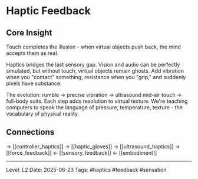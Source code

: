 # Haptic Feedback

## Core Insight
Touch completes the illusion - when virtual objects push back, the mind accepts them as real.

Haptics bridges the last sensory gap. Vision and audio can be perfectly simulated, but without touch, virtual objects remain ghosts. Add vibration when you "contact" something, resistance when you "grip," and suddenly pixels have substance.

The evolution: rumble → precise vibration → ultrasound mid-air touch → full-body suits. Each step adds resolution to virtual texture. We're teaching computers to speak the language of pressure, temperature, texture - the vocabulary of physical reality.

## Connections
→ [[controller_haptics]]
→ [[haptic_gloves]]
→ [[ultrasound_haptics]]
→ [[force_feedback]]
← [[sensory_feedback]]
← [[embodiment]]

---
Level: L2
Date: 2025-06-23
Tags: #haptics #feedback #sensation
